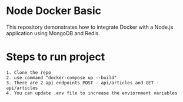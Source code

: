 # Node Docker Basic

This repository demonstrates how to integrate Docker with a Node.js application using MongoDB and Redis.

# Steps to run project

    1. Clone the repo
    2. use command "docker-compose up --build"
    3. There are 2 api endpoints POST - api/articles and GET - api/articles
    4. You can update .env file to increase the enviornment variables